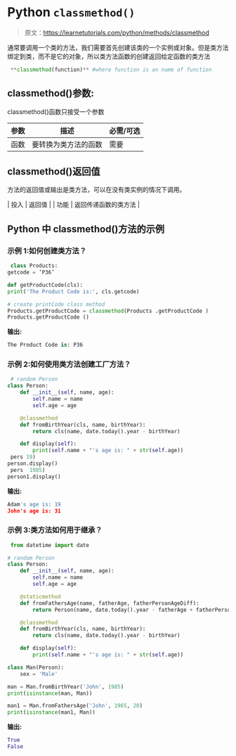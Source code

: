 # Python `classmethod()`

> 原文：<https://learnetutorials.com/python/methods/classmethod>

通常要调用一个类的方法，我们需要首先创建该类的一个实例或对象。但是类方法绑定到类，而不是它的对象，所以类方法函数的创建返回给定函数的类方法

```py
 **classmethod(function)** #where function is an name of function

```

## classmethod()参数:

classmethod()函数只接受一个参数

| 参数 | 描述 | 必需/可选 |
| --- | --- | --- |
| 函数 | 要转换为类方法的函数 | 需要 |

## classmethod()返回值

方法的返回值或输出是类方法，可以在没有类实例的情况下调用。

| 投入 | 返回值 |
| 功能 | 返回传递函数的类方法 |

## Python 中 classmethod()方法的示例

### 示例 1:如何创建类方法？

```py
 class Products:
getcode = ‘P36’

def getProductCode(cls):
print('The Product Code is:', cls.getcode)

# create printCode class method
Products.getProductCode = classmethod(Products .getProductCode ) 
Products.getProductCode () 

```

**输出:**

```py
The Product Code is: P36 
```

### 示例 2:如何使用类方法创建工厂方法？

```py
 # random Person
class Person:
    def __init__(self, name, age):
        self.name = name
        self.age = age

    @classmethod
    def fromBirthYear(cls, name, birthYear):
        return cls(name, date.today().year - birthYear)

    def display(self):
        print(self.name + "'s age is: " + str(self.age))
 pers 19)
person.display()
 pers  1985)
person1.display() 

```

**输出:**

```py
Adam's age is: 19
John's age is: 31 
```

### 示例 3:类方法如何用于继承？

```py
 from datetime import date

# random Person
class Person:
    def __init__(self, name, age):
        self.name = name
        self.age = age

    @staticmethod
    def fromFathersAge(name, fatherAge, fatherPersonAgeDiff):
        return Person(name, date.today().year - fatherAge + fatherPersonAgeDiff)

    @classmethod
    def fromBirthYear(cls, name, birthYear):
        return cls(name, date.today().year - birthYear)

    def display(self):
        print(self.name + "'s age is: " + str(self.age))

class Man(Person):
    sex = 'Male'

man = Man.fromBirthYear('John', 1985)
print(isinstance(man, Man))

man1 = Man.fromFathersAge('John', 1965, 20)
print(isinstance(man1, Man)) 

```

**输出:**

```py
True
False 
```